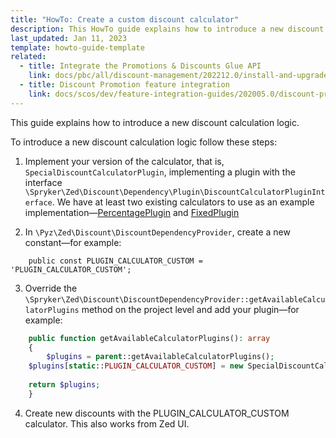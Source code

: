 ```yaml
---
title: "HowTo: Create a custom discount calculator"
description: This HowTo guide explains how to introduce a new discount calculation logic.
last_updated: Jan 11, 2023
template: howto-guide-template
related:
  - title: Integrate the Promotions & Discounts Glue API
    link: docs/pbc/all/discount-management/202212.0/install-and-upgrade/integrate-the-promotions-and-discounts-glue-api.html
  - title: Discount Promotion feature integration
    link: docs/scos/dev/feature-integration-guides/202005.0/discount-promotion-feature-integration.html
---
```


This guide explains how to introduce a new discount calculation logic.

To introduce a new discount calculation logic follow these steps:

1. Implement your version of the calculator, that is, `SpecialDiscountCalculatorPlugin`, implementing a plugin with the interface `\Spryker\Zed\Discount\Dependency\Plugin\DiscountCalculatorPluginInterface`.
We have at least two existing calculators to use as an example implementation—[PercentagePlugin](https://github.com/spryker/discount/blob/master/src/Spryker/Zed/Discount/Communication/Plugin/Calculator/PercentagePlugin.php) and [FixedPlugin](https://github.com/spryker/discount/blob/master/src/Spryker/Zed/Discount/Communication/Plugin/Calculator/FixedPlugin.php)

2. In `\Pyz\Zed\Discount\DiscountDependencyProvider`, create a new constant—for example:
```
    public const PLUGIN_CALCULATOR_CUSTOM = 'PLUGIN_CALCULATOR_CUSTOM';
```

3. Override the `\Spryker\Zed\Discount\DiscountDependencyProvider::getAvailableCalculatorPlugins` method on the project level and add your plugin—for example:

```php
    public function getAvailableCalculatorPlugins(): array
    {
    	$plugins = parent::getAvailableCalculatorPlugins();
	$plugins[static::PLUGIN_CALCULATOR_CUSTOM] = new SpecialDiscountCalculatorPlugin();
	
	return $plugins;
    }

```

4. Create new discounts with the PLUGIN_CALCULATOR_CUSTOM calculator. This also works from Zed UI.
